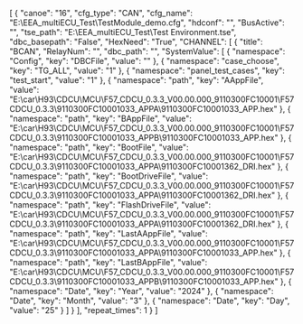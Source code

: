 [
    {
        "canoe": "16",
        "cfg_type": "CAN",
        "cfg_name": "E:\\EEA_multiECU_Test\\TestModule_demo.cfg",
        "hdconf": "",
        "BusActive": "",
        "tse_path": "E:\\EEA_multiECU_Test\\Test Environment.tse",
        "dbc_basepath": "False",
        "HexNeed": "True",
        "CHANNEL": [
            {
                "title": "BCAN",
                "RelayNum": "",
                "dbc_path": "",
                "SystemValue": [
                    {
                        "namespace": "Config",
                        "key": "DBCFile",
                        "value": ""
                    },
                    {
                        "namespace": "case_choose",
                        "key": "TG_ALL",
                        "value": "1"
                    },
                    {
                        "namespace": "panel_test_cases",
                        "key": "test_start",
                        "value": "1"
                    },
                    {
                        "namespace": "path",
                        "key": "AAppFile",
                        "value": "E:\\car\\H93\\CDCU\\MCU\\F57_CDCU_0.3.3_V00.00.000_9110300FC10001\\F57CDCU_0.3.3\\9110300FC10001033_APPA\\9110300FC10001033_APP.hex"
                    },
                    {
                        "namespace": "path",
                        "key": "BAppFile",
                        "value": "E:\\car\\H93\\CDCU\\MCU\\F57_CDCU_0.3.3_V00.00.000_9110300FC10001\\F57CDCU_0.3.3\\9110300FC10001033_APPB\\9110300FC10001033_APP.hex"
                    },
                    {
                        "namespace": "path",
                        "key": "BootFile",
                        "value": "E:\\car\\H93\\CDCU\\MCU\\F57_CDCU_0.3.3_V00.00.000_9110300FC10001\\F57CDCU_0.3.3\\9110300FC10001033_APPA\\9110300FC10001362_DRI.hex"
                    },
                    {
                        "namespace": "path",
                        "key": "BootDriveFile",
                        "value": "E:\\car\\H93\\CDCU\\MCU\\F57_CDCU_0.3.3_V00.00.000_9110300FC10001\\F57CDCU_0.3.3\\9110300FC10001033_APPA\\9110300FC10001362_DRI.hex"
                    },
                    {
                        "namespace": "path",
                        "key": "FlashDriveFile",
                        "value": "E:\\car\\H93\\CDCU\\MCU\\F57_CDCU_0.3.3_V00.00.000_9110300FC10001\\F57CDCU_0.3.3\\9110300FC10001033_APPA\\9110300FC10001362_DRI.hex"
                    },
                    {
                        "namespace": "path",
                        "key": "LastAAppFile",
                        "value": "E:\\car\\H93\\CDCU\\MCU\\F57_CDCU_0.3.3_V00.00.000_9110300FC10001\\F57CDCU_0.3.3\\9110300FC10001033_APPA\\9110300FC10001033_APP.hex"
                    },
                    {
                        "namespace": "path",
                        "key": "LastBAppFile",
                        "value": "E:\\car\\H93\\CDCU\\MCU\\F57_CDCU_0.3.3_V00.00.000_9110300FC10001\\F57CDCU_0.3.3\\9110300FC10001033_APPB\\9110300FC10001033_APP.hex"
                    },
                    {
                        "namespace": "Date",
                        "key": "Year",
                        "value": "2024"
                    },
                    {
                        "namespace": "Date",
                        "key": "Month",
                        "value": "3"
                    },
                    {
                        "namespace": "Date",
                        "key": "Day",
                        "value": "25"
                    }
                ]
            }
        ],
        "repeat_times": 1
    }
]